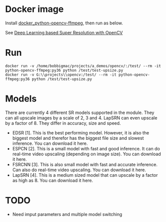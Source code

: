 # Docker image

Install [docker_python-opencv-ffmpeg](https://github.com/Borda/docker_python-opencv-ffmpeg), then run as below.

See [Deep Learning based Super Resolution with OpenCV](https://towardsdatascience.com/deep-learning-based-super-resolution-with-opencv-4fd736678066)

# Run

```
docker run -v /home/bobbigmac/projects/a_demos/opencv/:/test/ --rm -it python-opencv-ffmpeg:py36 python /test/test-upsize.py
docker run -v G:\\projects\\opencv:/test/ --rm -it python-opencv-ffmpeg:py36 python /test/test-upsize.py
```

# Models

There are currently 4 different SR models supported in the module. They can all upscale images by a scale of 2, 3 and 4. LapSRN can even upscale by a factor of 8. They differ in accuracy, size and speed.

- EDSR [1]. This is the best performing model. However, it is also the biggest model and therefor has the biggest file size and slowest inference. You can download it here.
- ESPCN [2]. This is a small model with fast and good inference. It can do real-time video upscaling (depending on image size). You can download it here.
- FSRCNN [3]. This is also small model with fast and accurate inference. Can also do real-time video upscaling. You can download it here.
- LapSRN [4]. This is a medium sized model that can upscale by a factor as high as 8. You can download it here.

# TODO

- Need imput parameters and multiple model switching